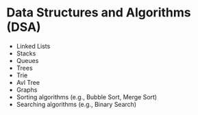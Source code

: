 # Data Structures and Algorithms (DSA)

- Linked Lists
- Stacks
- Queues
- Trees
- Trie
- Avl Tree
- Graphs
- Sorting algorithms (e.g., Bubble Sort, Merge Sort)
- Searching algorithms (e.g., Binary Search)
